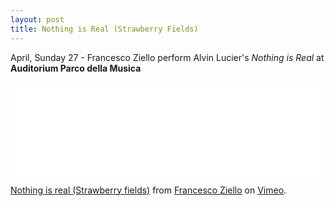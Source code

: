 ```yaml
---
layout: post
title: Nothing is Real (Strawberry Fields)
---
```


April, Sunday 27 - Francesco Ziello perform Alvin Lucier's *Nothing is Real* at **Auditorium Parco della Musica**

<iframe width="100%" src="//player.vimeo.com/video/94386060" frameborder="0" webkitallowfullscreen mozallowfullscreen allowfullscreen></iframe> <p><a href="http://vimeo.com/94386060">Nothing is real (Strawberry fields)</a> from <a href="http://vimeo.com/user27763645">Francesco Ziello</a> on <a href="https://vimeo.com">Vimeo</a>.</p>
